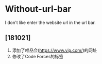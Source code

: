 # Without-url-bar
I don't like enter the website url in the url bar.

## [181021]
1. 添加了唯品会(https://www.vip.com/)的网址
2. 修改了Code Forces的标签

